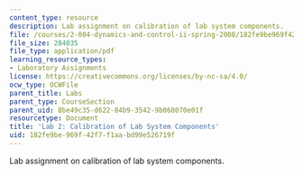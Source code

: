 ```yaml
---
content_type: resource
description: Lab assignment on calibration of lab system components.
file: /courses/2-004-dynamics-and-control-ii-spring-2008/182fe9be969f42f7f1aabd99e526719f_lab2.pdf
file_size: 284035
file_type: application/pdf
learning_resource_types:
- Laboratory Assignments
license: https://creativecommons.org/licenses/by-nc-sa/4.0/
ocw_type: OCWFile
parent_title: Labs
parent_type: CourseSection
parent_uid: 8be49c35-d622-84b9-3542-9b068070e01f
resourcetype: Document
title: 'Lab 2: Calibration of Lab System Components'
uid: 182fe9be-969f-42f7-f1aa-bd99e526719f
---
```

Lab assignment on calibration of lab system components.
